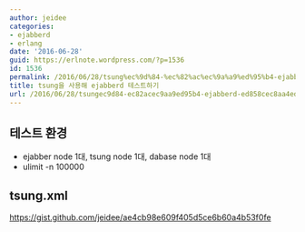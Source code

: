 ```yaml
---
author: jeidee
categories:
- ejabberd
- erlang
date: '2016-06-28'
guid: https://erlnote.wordpress.com/?p=1536
id: 1536
permalink: /2016/06/28/tsung%ec%9d%84-%ec%82%ac%ec%9a%a9%ed%95%b4-ejabberd-%ed%85%8c%ec%8a%a4%ed%8a%b8%ed%95%98%ea%b8%b0/
title: tsung을 사용해 ejabberd 테스트하기
url: /2016/06/28/tsungec9d84-ec82acec9aa9ed95b4-ejabberd-ed858cec8aa4ed8ab8ed9598eab8b0
---
```


## 테스트 환경

  * ejabber node 1대, tsung node 1대, dabase node 1대
  * ulimit -n 100000

## tsung.xml

https://gist.github.com/jeidee/ae4cb98e609f405d5ce6b60a4b53f0fe